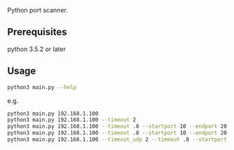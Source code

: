 Python port scanner.

## Prerequisites

python 3.5.2 or later

## Usage

```bash
python3 main.py --help
```

e.g.

```bash
python3 main.py 192.168.1.100
python3 main.py 192.168.1.100 --timeout 2
python3 main.py 192.168.1.100 --timeout .8 --startport 10 --endport 20
python3 main.py 192.168.1.100 --timeout .8 --startport 10 --endport 20 --udppayload udp_payload.bin
python3 main.py 192.168.1.100 --timeout_udp 2 --timeout .8 --startport 10 --endport 20 --udppayload udp_payload.bin
```
